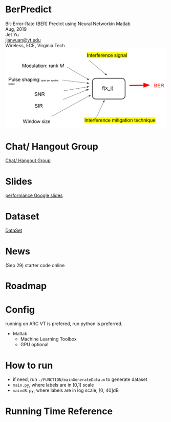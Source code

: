 # BerPredict

Bit-Error-Rate (BER) Predict using Neural Networkin Matlab  
Aug, 2019    
Jet Yu   
jianyuan@vt.edu    
Wireless, ECE, Virginia Tech 
![](./map.jpeg)


# Chat/ Hangout Group
[Chat/ Hangout Group](https://chat.google.com/dm/5UaasgAAAAE)

# Slides
[performance Google slides](https://docs.google.com/presentation/d/1wvBJu3MCXwSCdlEYCqtS8yEkW09xzvSyF3J_e1V8rkM/edit?usp=sharing)

# Dataset
[DataSet](https://drive.google.com/drive/folders/1SEYScWxg7xViXz1snsuuhOBDKR7r1Npt?usp=sharing)


# News
(Sep 29) starter code online

# Roadmap

# Config
running on ARC VT is prefered, run python is preferred.
 * Matlab 
   * Machine Learning Toolbox  
   * GPU optional





# How to run
* if need, run `./FUNCTION/mainGenerateData.m` to generate dataset
* `main.py`, where labels are in [0,1] scale  
* `maindB.py`, where labels are in log scale, [0, 40]dB


  


# Running Time Reference



